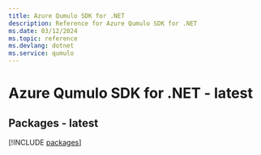 ```yaml
---
title: Azure Qumulo SDK for .NET
description: Reference for Azure Qumulo SDK for .NET
ms.date: 03/12/2024
ms.topic: reference
ms.devlang: dotnet
ms.service: qumulo
---
```

# Azure Qumulo SDK for .NET - latest
## Packages - latest
[!INCLUDE [packages](qumulo-index.md)]